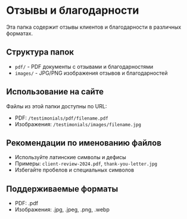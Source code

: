 # Отзывы и благодарности

Эта папка содержит отзывы клиентов и благодарности в различных форматах.

## Структура папок

- `pdf/` - PDF документы с отзывами и благодарностями
- `images/` - JPG/PNG изображения отзывов и благодарностей

## Использование на сайте

Файлы из этой папки доступны по URL:
- PDF: `/testimonials/pdf/filename.pdf`
- Изображения: `/testimonials/images/filename.jpg`

## Рекомендации по именованию файлов

- Используйте латинские символы и дефисы
- Примеры: `client-review-2024.pdf`, `thank-you-letter.jpg`
- Избегайте пробелов и специальных символов

## Поддерживаемые форматы

- PDF: .pdf
- Изображения: .jpg, .jpeg, .png, .webp

